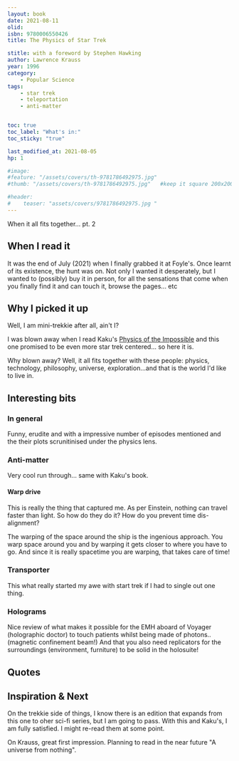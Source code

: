 ```yaml
---
layout: book
date: 2021-08-11
olid: 
isbn: 9780006550426
title: The Physics of Star Trek

stitle: with a foreword by Stephen Hawking
author: Lawrence Krauss
year: 1996
category:
    - Popular Science
tags: 
    - star trek
    - teleportation
    - anti-matter


toc: true
toc_label: "What's in:"
toc_sticky: "true"

last_modified_at: 2021-08-05
hp: 1

#image:
#feature: "/assets/covers/th-9781786492975.jpg"
#thumb: "/assets/covers/th-9781786492975.jpg"   #keep it square 200x200 px is good

#header:
#    teaser: "assets/covers/9781786492975.jpg "
---
```

When it all fits together... pt. 2

## When I read it
It was the end of July (2021) when I finally grabbed it at Foyle's.
Once learnt of its existence, the hunt was on.
Not only I wanted it desperately, but I wanted to (possibly) buy it in person, for all the sensations that come when you finally find it and can touch it, browse the pages... etc

## Why I picked it up
Well, I am mini-trekkie after all, ain't I?

I was blown away when I read Kaku's <a href="{{ site.baseurl }}/physics-of-the-impossible/">Physics of the Impossible</a> and this one promised to be even more star trek centered... so here it is.

Why blown away? Well, it all fits together with these people: physics, technology, philosophy, universe, exploration...and that is the world I'd like to live in.



## Interesting bits

### In general
Funny, erudite and with a impressive number of episodes mentioned and the their plots scrunitinised under the physics lens.
### Anti-matter
Very cool run through... same with Kaku's book.
#### Warp drive
This is really the thing that captured me.
As per Einstein, nothing can travel faster than light.
So how do they do it?
How do you prevent time dis-alignment?

The warping of the space around the ship is the ingenious approach. You warp space around you and by warping it gets closer to where you have to go. And since it is really spacetime you are warping, that takes care of time!

### Transporter
This what really started my awe with start trek if I had to single out one thing.

### Holograms
Nice review of what makes it possible for the EMH aboard of Voyager (holographic doctor) to touch patients whilst being made of photons..(magnetic confinement beam!)
And that you also need replicators for the surroundings (environment, furniture) to be solid in the holosuite!


## Quotes

## Inspiration & Next

On the trekkie side of things, I know there is an edition that expands from this one to oher sci-fi series, but I am going to pass.
With this and Kaku's, I am fully satisfied. I might re-read them at some point.

On Krauss, great first impression. Planning to read in the near future "A universe from nothing".
